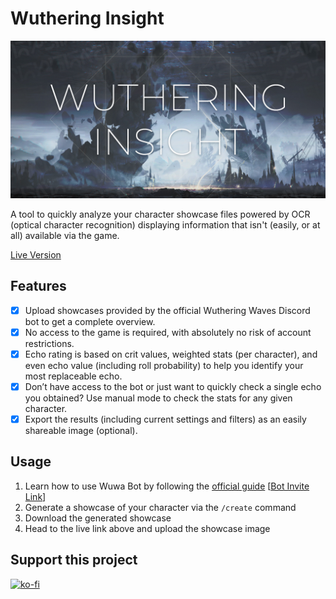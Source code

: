 # Wuthering Insight

![](https://raw.githubusercontent.com/ChristopherKlay/WutheringInsight/refs/heads/main/media/img/banner.jpg)

A tool to quickly analyze your character showcase files powered by OCR (optical character recognition) displaying information that isn't (easily, or at all) available via the game.

[Live Version](https://christopherklay.github.io/WutheringInsight/)

## Features

-   [x] Upload showcases provided by the official Wuthering Waves Discord bot to get a complete overview.
-   [x] No access to the game is required, with absolutely no risk of account restrictions.
-   [x] Echo rating is based on crit values, weighted stats (per character), and even echo value (including roll probability) to help you identify your most replaceable echo.
-   [x] Don’t have access to the bot or just want to quickly check a single echo you obtained? Use manual mode to check the stats for any given character.
-   [x] Export the results (including current settings and filters) as an easily shareable image (optional).

## Usage

1. Learn how to use Wuwa Bot by following the [official guide](https://wutheringwaves.kurogames.com/en/main/news/detail/1959) [[Bot Invite Link](https://discord.com/oauth2/authorize?client_id=1323482066758930452)]
2. Generate a showcase of your character via the `/create` command
3. Download the generated showcase
4. Head to the live link above and upload the showcase image

## Support this project

[![ko-fi](https://ko-fi.com/img/githubbutton_sm.svg)](https://ko-fi.com/B0B079EUW)
